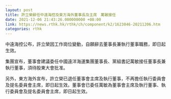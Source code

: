 ```yaml
---
layout: post
title: 許立榮辭任中遠海控及東方海外董事長及主席　萬敏接任
date: 2021-12-06 21:43:26.000000000 +08:00
link: https://news.rthk.hk/rthk/ch/component/k2/1623046-20211206.htm
categories: rthk
---
```


中遠海控公布，許立榮因工作崗位變動，自願辭去董事長兼執行董事職務，即日起生效。

集團宣布，董事會建議委任中國遠洋海運集團董事長、黨組書記萬敏接任董事長兼執行董事，須待股東大會批准。

另外，東方海外宣布，許立榮已退任董事會主席及執行董事，不再擔任執行委員會及提名委員會主席，即日起生效。董事會已委任萬敏為董事會主席及執行董事、執行委員會及提名委員會主席，即日起生效。
